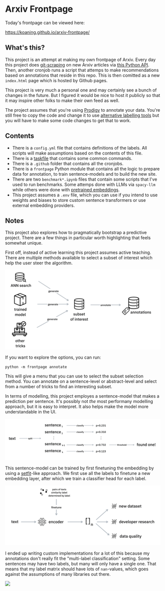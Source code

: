 # Arxiv Frontpage 

Today's frontpage can be viewed here:

https://koaning.github.io/arxiv-frontpage/

## What's this? 

This project is an attempt at making my own frontpage of Arxiv. Every day this project does [git-scraping](https://simonwillison.net/2020/Oct/9/git-scraping/) on new Arxiv articles via [this Python API](https://pypi.org/project/arxiv/). Then, another cronjob runs a script that attemps to make recommendations based on annotations that reside in this repo. This is then comitted as a new `index.html` page which is hosted by Github pages.

This project is very much a personal one and may certainly see a bunch of changes in the future. But I figured it would be nice to host it publicly so that it may inspire other folks to make their own feed as well. 

The project assumes that you're using [Prodigy](https://prodi.gy) to annotate your data. You're still free to copy the code and change it to use [alternative labelling tools](https://github.com/agermanidis/pigeon) but you will have to make some code changes to get that to work.

## Contents 

- There is a `config.yml` file that contains definitions of the labels. All scripts will make assumptions based on the contents of this file. 
- There is a [taskfile](https://taskfile.dev/) that contains some common commands. 
- There is a `.github` folder that contains all the cronjobs.
- There is a `frontpage` Python module that contains all the logic to prepare data for annotation, to train sentence-models and to build the new site. 
- There are two `benchmark*.ipynb` files that contain some scripts that I've used to run benchmarks. Some attemps done with LLMs via `spacy-llm` while others were done with [pretrained embeddings](https://github.com/koaning/embetter).
- This project assumes a `.env` file, which you can use if you intend to use weights and biases to store custom sentence transformers or use external embedding providers.

## Notes 

This project also explores how to pragmatically bootstrap a predictive project. There are a few things in particular worth highlighting that feels somewhat unique. 

First off, instead of active learning this project assumes active teaching. There are multiple methods available to select a subset of interest which help the user steer the algorithm. 

![](/images/active-teaching.png)

If you want to explore the options, you can run:

```
python -m frontpage annotate
```

This will give a menu that you can use to select the subset selection method. You can annotate on a sentence-level or abstract-level and select from a number of tricks to find an interesting subset. 

In terms of modelling, this project employes a sentence-model that makes a prediction per sentence. It's possibly not _the_ most performany modelling approach, but it is easy to interpret. It also helps make the model more understandable in the UI.

![](/images/sentence-model.png)

This sentence-model can be trained by first finetuning the embedding by using a [setfit](https://github.com/huggingface/setfit)-like approach. We first use all the labels to finetune a new embedding layer, after which we train a classifier head for each label.

![](/images/multiheads.png)

I ended up writing custom implementations for a lot of this because my annotations don't really fit the "multi-label classification" setting. Some sentences may have two labels, but many will only have a single one. That means that my label matrix should have lots of `nan`-values, which goes against the assumptions of many libraries out there. 

![](/images/why-custom.png)
